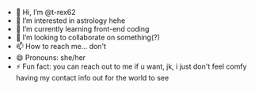 - 👋 Hi, I’m @t-rex62
- 👀 I’m interested in astrology hehe
- 🌱 I’m currently learning front-end coding
- 💞️ I’m looking to collaborate on something(?)
- 📫 How to reach me... don't
- 😄 Pronouns: she/her
- ⚡ Fun fact: you can reach out to me if u want, jk, i just don't feel comfy having my contact info out for the world to see

<!---
t-rex62/t-rex62 is a ✨ special ✨ repository because its `README.md` (this file) appears on your GitHub profile.
You can click the Preview link to take a look at your changes.
--->
